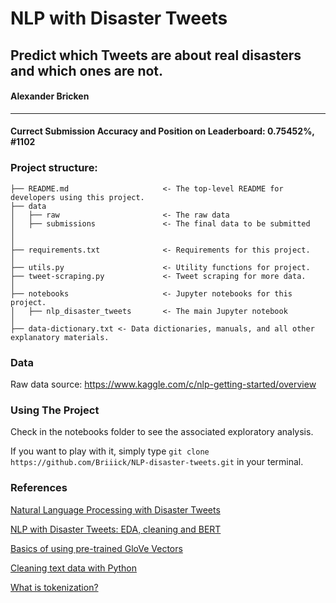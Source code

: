 # NLP with Disaster Tweets

## Predict which Tweets are about real disasters and which ones are not.

#### Alexander Bricken

---

#### Currect Submission Accuracy and Position on Leaderboard: 0.75452%, #1102

### Project structure:

```
├── README.md                     <- The top-level README for developers using this project.
├── data
│   ├── raw                       <- The raw data
│   ├── submissions               <- The final data to be submitted
│
│
├── requirements.txt              <- Requirements for this project.
│
├── utils.py                      <- Utility functions for project.
├── tweet-scraping.py             <- Tweet scraping for more data.
│
├── notebooks                     <- Jupyter notebooks for this project.
│   ├── nlp_disaster_tweets       <- The main Jupyter notebook
│
├── data-dictionary.txt <- Data dictionaries, manuals, and all other explanatory materials.
```

### Data

Raw data source: https://www.kaggle.com/c/nlp-getting-started/overview

### Using The Project

Check in the notebooks folder to see the associated exploratory analysis.

If you want to play with it, simply type `git clone https://github.com/Briiick/NLP-disaster-tweets.git` in your terminal.
### References

[Natural Language Processing with Disaster Tweets](https://www.kaggle.com/c/nlp-getting-started/overview)

[NLP with Disaster Tweets: EDA, cleaning and BERT](https://www.kaggle.com/gunesevitan/nlp-with-disaster-tweets-eda-cleaning-and-bert)

[Basics of using pre-trained GloVe Vectors](https://medium.com/analytics-vidhya/basics-of-using-pre-trained-glove-vectors-in-python-d38905f356db)

[Cleaning text data with Python](https://towardsdatascience.com/cleaning-text-data-with-python-b69b47b97b76)

[What is tokenization?](https://www.analyticsvidhya.com/blog/2020/05/what-is-tokenization-nlp/)